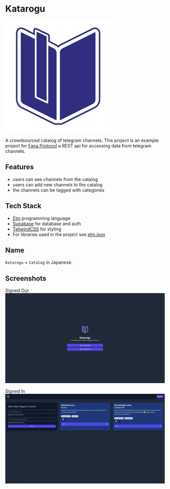 # Katarogu

![logo](./public/favicon.svg)

A crowdsourced catalog of telegram channels. This project is an example project for [Fana Protocol](https://github.com/baydisng13/fana-doc/blob/main/README.md) a REST api for accessing data from telegram channels.

## Features

- users can see channels from the catalog
- users can add new channels to the catalog
- the channels can be tagged with categories

## Tech Stack

- [Elm](https://elm-lang.org/) programming language
- [Supabase](https://supabase.io/) for database and auth
- [TailwindCSS](https://tailwindcss.com/) for styling
- For libraries used in the project see [elm.json](./elm.json)

## Name

`Katarogu` = `Catalog` in Japanese.

## Screenshots

Signed Out
![Signed Out](./screenshots/SignedOut.png)

Signed In
![Signed In](./screenshots/SignedIn.png)
